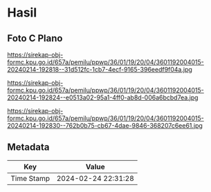 # Hasil

## Foto C Plano

https://sirekap-obj-formc.kpu.go.id/657a/pemilu/ppwp/36/01/19/20/04/3601192004015-20240214-192818--31d512fc-1cb7-4ecf-9165-396eedf9f04a.jpg

https://sirekap-obj-formc.kpu.go.id/657a/pemilu/ppwp/36/01/19/20/04/3601192004015-20240214-192824--e0513a02-95a1-4ff0-ab8d-006a6bcbd7ea.jpg

https://sirekap-obj-formc.kpu.go.id/657a/pemilu/ppwp/36/01/19/20/04/3601192004015-20240214-192830--762b0b75-cb67-4dae-9846-368207c6ee61.jpg


## Metadata

| Key        | Value               |
| ---------- | ------------------- |
| Time Stamp | 2024-02-24 22:31:28 |



